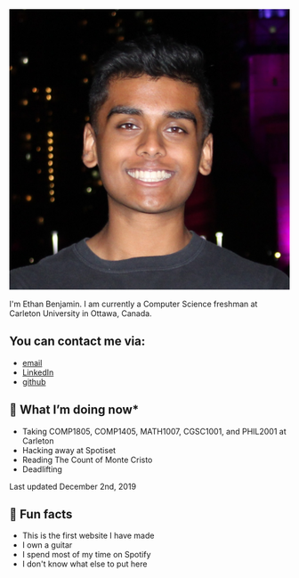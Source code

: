 ---
---

<img id="portrait" src="assets/me.jpg" alt="placeholder photo">

I'm Ethan Benjamin. I am currently a Computer Science freshman at Carleton University in Ottawa, Canada. 

## You can contact me via:

- [email](contactethanbenjamin@gmail.com)
- [LinkedIn](https://www.linkedin.com/in/ethan-benjamin-4a3810128/)
- [github](https://github.com/ebenji)


## 📍 What I’m doing now*

- Taking COMP1805, COMP1405, MATH1007, CGSC1001, and PHIL2001 at Carleton 
- Hacking away at Spotiset
- Reading The Count of Monte Cristo
- Deadlifting

Last updated December 2nd, 2019


## 📠 Fun facts

- This is the first website I have made
- I own a guitar
- I spend most of my time on Spotify
- I don't know what else to put here